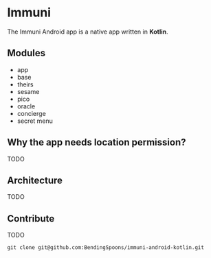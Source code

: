 # Immuni


The Immuni Android app is a native app written in **Kotlin**.

## Modules

 - app
 - base
 - theirs
 - sesame
 - pico
 - oracle
 - concierge
 - secret menu

## Why the app needs location permission?
TODO

## Architecture
TODO




## Contribute

TODO

```
git clone git@github.com:BendingSpoons/immuni-android-kotlin.git
```